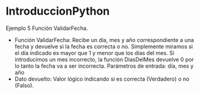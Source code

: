 # IntroduccionPython
Ejemplo 5 Función ValidarFecha.

- Función ValidarFecha: Recibe un día, mes y año correspondiente a una fecha y  devuelve si la fecha es correcta o no.
Simplemente miramos si el día indicado es mayor que 1 y menor que los días del mes. Si introducimos un mes incorrecto, la función DiasDelMes devuelve 0 por lo tanto la fecha va a ser incorrecta.
Parámetros de entrada: día, mes y año
-  Dato devuelto: Valor lógico indicando si es correcta (Verdadero) o no (Falso).
